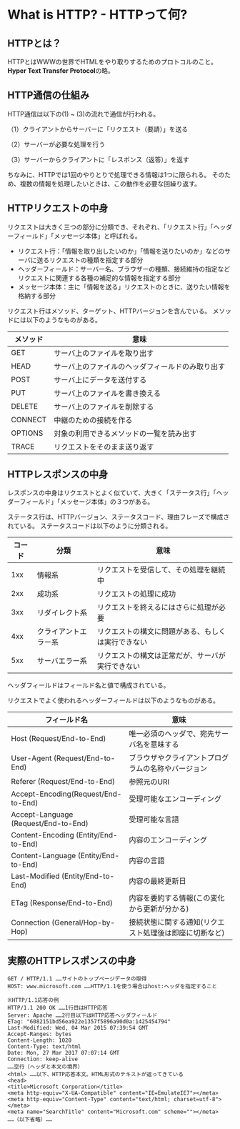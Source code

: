 # What is HTTP? - HTTPって何?
## HTTPとは？
HTTPとはWWWの世界でHTMLをやり取りするためのプロトコルのこと。**Hyper Text Transfer Protocol**の略。

## HTTP通信の仕組み
HTTP通信は以下の(1) ~ (3)の流れで通信が行われる。

（1）クライアントからサーバーに「リクエスト（要請）」を送る

（2）サーバーが必要な処理を行う

（3）サーバーからクライアントに「レスポンス（返答）」を返す

ちなみに、HTTPでは1回のやりとりで処理できる情報は1つに限られる。
そのため、複数の情報を処理したいときは、この動作を必要な回繰り返す。

## HTTPリクエストの中身
リクエストは大きく三つの部分に分類でき、それぞれ、「リクエスト行」「ヘッダーフィールド」「メッセージ本体」と呼ばれる。

- リクエスト行：「情報を取り出したいのか」「情報を送りたいのか」などのサーバに送るリクエストの種類を指定する部分
- ヘッダーフィールド：サーバー名、ブラウザーの種類、接続維持の指定などリクエストに関連する各種の補足的な情報を指定する部分
- メッセージ本体：主に「情報を送る」リクエストのときに、送りたい情報を格納する部分

リクエスト行はメソッド、ターゲット、HTTPバージョンを含んでいる。
メソッドには以下のようなものがある。

|メソッド|意味|
|--|--|
|GET|サーバ上のファイルを取り出す|
|HEAD|サーバ上のファイルのヘッダフィールドのみ取り出す|
|POST|サーバ上にデータを送付する|
|PUT|サーバ上のファイルを書き換える|
|DELETE|サーバ上のファイルを削除する|
|CONNECT|中継のための接続を作る|
|OPTIONS|対象の利用できるメソッドの一覧を読み出す|
|TRACE|リクエストをそのまま送り返す|

## HTTPレスポンスの中身
レスポンスの中身はリクエストとよく似ていて、大きく「ステータス行」「ヘッダーフィールド」「メッセージ本体」の３つがある。

ステータス行は、HTTPバージョン、ステータスコード、理由フレーズで構成されている。
ステータスコードは以下のように分類される。

|コード|分類|意味|
|--|--|--|
|1xx|情報系|リクエストを受信して、その処理を継続中|
|2xx|成功系|リクエストの処理に成功|
|3xx|リダイレクト系|リクエストを終えるにはさらに処理が必要|
|4xx|クライアントエラー系|リクエストの構文に問題がある、もしくは実行できない|
|5xx|サーバエラー系|リクエストの構文は正常だが、サーバが実行できない|

ヘッダフィールドはフィールド名と値で構成されている。

リクエストでよく使われるヘッダーフィールドは以下のようなものがある。

|フィールド名|意味|
|--|--|
|Host (Request/End-to-End)|唯一必須のヘッダで、宛先サーバ名を意味する|
|User-Agent (Request/End-to-End)|ブラウザやクライアントプログラムの名称やバージョン|
|Referer (Request/End-to-End)|参照元のURI|
|Accept-Encoding(Request/End-to-End)|受理可能なエンコーディング|
|Accept-Language (Request/End-to-End)|受理可能な言語|
|Content-Encoding (Entity/End-to-End)|内容のエンコーディング|
|Content-Language (Entity/End-to-End)|内容の言語|
|Last-Modified (Entity/End-to-End)|内容の最終更新日|
|ETag (Response/End-to-End)|内容を要約する情報(この変化から更新が分かる)|
|Connection (General/Hop-by-Hop)|接続状態に関する通知(リクエスト処理後は即座に切断など)|

<!-- |||
|||
|||
||| -->

## 
## 

## 実際のHTTPレスポンスの中身
```※HTTP/1.1要求の送信例
GET / HTTP/1.1 ……サイトのトップページデータの取得
HOST: www.microsoft.com ……HTTP/1.1を使う場合はhost:ヘッダを指定すること

※HTTP/1.1応答の例
HTTP/1.1 200 OK ……1行目はHTTP応答
Server: Apache ……2行目以下はHTTP応答ヘッダフィールド
ETag: "6082151bd56ea922e1357f5896a90d0a:1425454794"
Last-Modified: Wed, 04 Mar 2015 07:39:54 GMT
Accept-Ranges: bytes
Content-Length: 1020
Content-Type: text/html
Date: Mon, 27 Mar 2017 07:07:14 GMT
Connection: keep-alive
……空行（ヘッダと本文の境界）
<html> ……以下、HTTP応答本文。HTML形式のテキストが返ってきている
<head>
<title>Microsoft Corporation</title>
<meta http-equiv="X-UA-Compatible" content="IE=EmulateIE7"></meta>
<meta http-equiv="Content-Type" content="text/html; charset=utf-8"></meta>
<meta name="SearchTitle" content="Microsoft.com" scheme=""></meta>
……（以下省略）……

```
## 
<!-- 
開発者ツールでのレスポンスの見方を調べる
